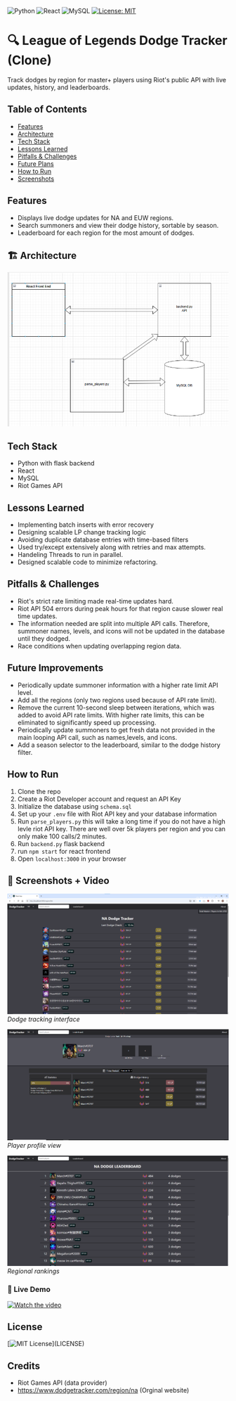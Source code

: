 ![Python](https://img.shields.io/badge/python-3.10-blue)
![React](https://img.shields.io/badge/react-18.x-blue)
![MySQL](https://img.shields.io/badge/database-MySQL-blue)
[![License: MIT](https://img.shields.io/badge/License-MIT-yellow.svg)](https://opensource.org/licenses/MIT)

# 🔍 League of Legends Dodge Tracker (Clone)

Track dodges by region for master+ players using Riot's public API with live updates, history, and leaderboards.

## Table of Contents

- [Features](#features)
- [Architecture](#architecture)
- [Tech Stack](#tech-stack)
- [Lessons Learned](#lessons-learned)
- [Pitfalls & Challenges](#pitfalls--challenges)
- [Future Plans](#future-plans)
- [How to Run](#how-to-run)
- [Screenshots](#screenshots)

## Features

- Displays live dodge updates for NA and EUW regions.
- Search summoners and view their dodge history, sortable by season.
- Leaderboard for each region for the most amount of dodges.

## 🏗️ Architecture

![Architecture Diagram](React/dodge-tracker/public/Images/diagram.png)

## Tech Stack

- Python with flask backend
- React
- MySQL
- Riot Games API

## Lessons Learned

- Implementing batch inserts with error recovery
- Designing scalable LP change tracking logic
- Avoiding duplicate database entries with time-based filters
- Used try/except extensively along with retries and max attempts.
- Handeling Threads to run in parallel.
- Designed scalable code to minimize refactoring.

## Pitfalls & Challenges

- Riot's strict rate limiting made real-time updates hard.
- Riot API 504 errors during peak hours for that region cause slower real time updates.
- The information needed are split into multiple API calls. Therefore, summoner names, levels, and icons will not be updated in the database until they dodged.
- Race conditions when updating overlapping region data.

## Future Improvements

- Periodically update summoner information with a higher rate limit API level.
- Add all the regions (only two regions used because of API rate limit).
- Remove the current 10-second sleep between iterations, which was added to avoid API rate limits. With higher rate limits, this can be eliminated to significantly speed up processing.
- Periodically update summoners to get fresh data not provided in the main looping API call, such as names,levels, and icons.
- Add a season selector to the leaderboard, similar to the dodge history filter.

## How to Run

1. Clone the repo
2. Create a Riot Developer account and request an API Key
3. Initialize the database using `schema.sql`
4. Set up your `.env` file with Riot API key and your database information
5. Run `parse_players.py` this will take a long time if you do not have a high levle riot API key. There are well over 5k players per region and you can only make 100 calls/2 minutes.
6. Run `backend.py` flask backend
7. run `npm start` for react frontend
8. Open `localhost:3000` in your browser

## 📸 Screenshots + Video

![Dodge Page](React/dodge-tracker/public/Images/DodgePage.png)  
_Dodge tracking interface_

![Summoner Page](React/dodge-tracker/public/Images/SummonerPage.png)  
_Player profile view_

![Leaderboard Page](React/dodge-tracker/public/Images/Leaderboard.png)  
_Regional rankings_

### 🎥 Live Demo

[![Watch the video](https://img.youtube.com/vi/KpcE3B7J_Wc/maxresdefault.jpg)](https://www.youtube.com/watch?v=KpcE3B7J_Wc)

## License

[![MIT License](https://img.shields.io/apm/l/atomic-design-ui.svg?)](LICENSE)

## Credits

- Riot Games API (data provider)
- https://www.dodgetracker.com/region/na (Orginal website)
